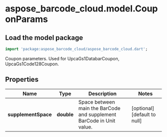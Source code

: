 # aspose_barcode_cloud.model.CouponParams

## Load the model package

```dart
import 'package:aspose_barcode_cloud/aspose_barcode_cloud.dart';
```
Coupon parameters. Used for UpcaGs1DatabarCoupon, UpcaGs1Code128Coupon.

## Properties

Name | Type | Description | Notes
---- | ---- | ----------- | -----
**supplementSpace** | **double** | Space between main the BarCode and supplement BarCode in Unit value. | [optional] [default to null]

